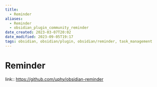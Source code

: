 ```yaml
---
title:
  - Reminder
aliases:
  - Reminder
  - obsidian_plugin_community_reminder
date_created: 2023-03-07T20:02
date_modified: 2023-09-05T19:17
tags: obsidian, obsidian/plugin, obsidian/reminder, task_management
---
```

# Reminder

link:: <https://github.com/uphy/obsidian-reminder>
